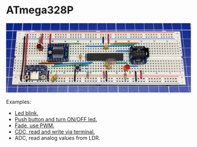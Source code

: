 # ATmega328P

![](https://github.com/nstrappazzonc/atmega32x/blob/main/atmega328p/assets/protoboard_cdc.jpg?raw=true)

Examples:

- [Led blink.](https://github.com/nstrappazzonc/atmega32x/tree/main/atmega328p/examples/led/normal)
- [Push button and turn ON/OFF led.](https://github.com/nstrappazzonc/atmega32x/tree/main/atmega328p/examples/push)
- [Fade, use PWM.](https://github.com/nstrappazzonc/atmega32x/tree/main/atmega328p/examples/led/fade)
- [CDC, read and write via terminal.](https://github.com/nstrappazzonc/atmega32x/tree/main/atmega328p/examples/cdc)
- ADC, read analog values from LDR.
